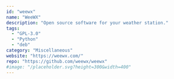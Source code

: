 ```yaml
---
id: "weewx"
name: "WeeWX"
description: "Open source software for your weather station."
tags:
  - "GPL-3.0"
  - "Python"
  - "deb"
category: "Miscellaneous"
website: "https://weewx.com/"
repo: "https://github.com/weewx/weewx"
#image: "/placeholder.svg?height=300&width=400"
---
```


